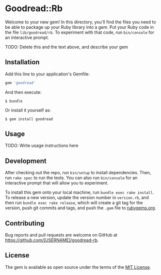 # Goodread::Rb

Welcome to your new gem! In this directory, you'll find the files you need to be able to package up your Ruby library into a gem. Put your Ruby code in the file `lib/goodread/rb`. To experiment with that code, run `bin/console` for an interactive prompt.

TODO: Delete this and the text above, and describe your gem

## Installation

Add this line to your application's Gemfile:

```ruby
gem 'goodread'
```

And then execute:

    $ bundle

Or install it yourself as:

    $ gem install goodread

## Usage

TODO: Write usage instructions here

## Development

After checking out the repo, run `bin/setup` to install dependencies. Then, run `rake spec` to run the tests. You can also run `bin/console` for an interactive prompt that will allow you to experiment.

To install this gem onto your local machine, run `bundle exec rake install`. To release a new version, update the version number in `version.rb`, and then run `bundle exec rake release`, which will create a git tag for the version, push git commits and tags, and push the `.gem` file to [rubygems.org](https://rubygems.org).

## Contributing

Bug reports and pull requests are welcome on GitHub at https://github.com/[USERNAME]/goodread-rb.


## License

The gem is available as open source under the terms of the [MIT License](http://opensource.org/licenses/MIT).

